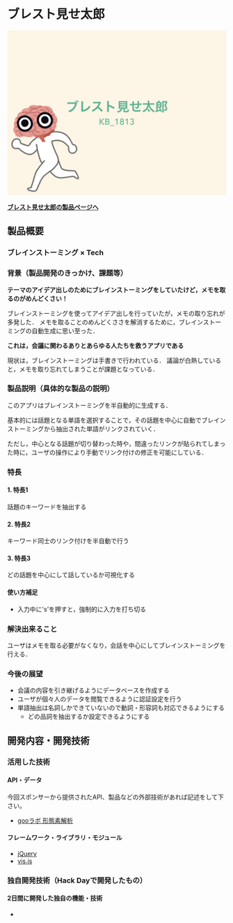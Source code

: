 # ブレスト見せ太郎

[![**ブレスト見せ太郎デモ動画**](BS-Misetaro.png)](https://jphacks.github.io/KB_1813/)

[**ブレスト見せ太郎の製品ページへ**](https://jphacks.github.io/KB_1813/)

## 製品概要
### ブレインストーミング × Tech

### 背景（製品開発のきっかけ、課題等）

**テーマのアイデア出しのためにブレインストーミングをしていたけど，メモを取るのがめんどくさい！**

ブレインストーミングを使ってアイデア出しを行っていたが，メモの取り忘れが多発した．
メモを取ることのめんどくささを解消するために，ブレインストーミングの自動生成に思い至った．

**これは，会議に関わるありとあらゆる人たちを救うアプリである**

現状は，ブレインストーミングは手書きで行われている．
議論が白熱していると，メモを取り忘れてしまうことが課題となっている．

### 製品説明（具体的な製品の説明）

このアプリはブレインストーミングを半自動的に生成する．
<!-- 基本的には自動的に話題となっている単語どうしがリンクされていく． -->
基本的には話題となる単語を選択することで，その話題を中心に自動でブレインストーミングから抽出された単語がリンクされていく．
<!-- ただし，中心となる話題が切り替わった時，間違ったリンクが貼られてしまった時のみ，ユーザの操作が必要なため，半自動的なアプリになっている．-->
ただし，中心となる話題が切り替わった時や，間違ったリンクが貼られてしまった時に，ユーザの操作により手動でリンク付けの修正を可能にしている．

### 特長

#### 1. 特長1
<!-- 文章からキーワード -->
話題のキーワードを抽出する

#### 2. 特長2
<!-- キーワードからリンク情報 -->
キーワード同士のリンク付けを半自動で行う

#### 3. 特長3
<!-- リンク情報により話題を可視化 -->
どの話題を中心にして話しているか可視化する

#### 使い方補足
- 入力中に's'を押すと，強制的に入力を打ち切る

### 解決出来ること
ユーザはメモを取る必要がなくなり，会話を中心にしてブレインストーミングを行える．

### 今後の展望
- 会議の内容を引き継げるようにデータベースを作成する
- ユーザが個々人のデータを閲覧できるように認証設定を行う
- 単語抽出は名詞しかできていないので動詞・形容詞も対応できるようにする
  - どの品詞を抽出するか設定できるようにする

## 開発内容・開発技術
### 活用した技術
#### API・データ
今回スポンサーから提供されたAPI、製品などの外部技術があれば記述をして下さい。

* [gooラボ 形態素解析](https://labs.goo.ne.jp/api/jp/morphological-analysis/)

#### フレームワーク・ライブラリ・モジュール
* [jQuery](https://jquery.com/)
* [vis.js](http://visjs.org/)


### 独自開発技術（Hack Dayで開発したもの）
#### 2日間に開発した独自の機能・技術
* 

